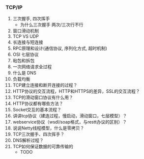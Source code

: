 
### TCP/IP
1. 三次握手, 四次挥手
    - 为什么三次握手 两次/三次行不行
2. 窗口滑动机制
3. TCP VS UDP
4. 长连接与短连接
4. RPC原理和设计(通信协议, 序列化方式, 超时机制)
5. OSI 七层协议
6. 粘包和拆包
7. 一次网络请求全过程
8. 什么是 DNS
9. 负载均衡
1. TCP建立连接和断开连接的过程？
1. HTTP协议的交互流程，HTTP和HTTPS的差异，SSL的交互流程？
1. TCP的滑动窗口协议有什么用？
1. HTTP协议都有哪些方法？
1. Socket交互的基本流程？
1. 讲讲tcp协议（建连过程，慢启动，滑动窗口，七层模型）？
1. webservice协议（wsdl/soap格式，与restt办议的区别）？
1. 说说Netty线程模型，什么是零拷贝？
1. TCP三次握手、四次挥手？
1. DNS解析过程？
1. TCP如何保证数据的可靠传输的
    - TODO